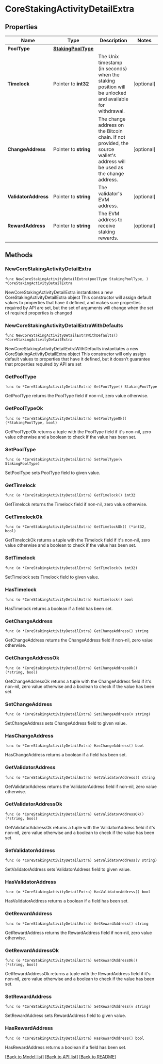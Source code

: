 # CoreStakingActivityDetailExtra

## Properties

Name | Type | Description | Notes
------------ | ------------- | ------------- | -------------
**PoolType** | [**StakingPoolType**](StakingPoolType.md) |  | 
**Timelock** | Pointer to **int32** | The Unix timestamp (in seconds) when the staking position will be unlocked and available for withdrawal. | [optional] 
**ChangeAddress** | Pointer to **string** | The change address on the Bitcoin chain. If not provided, the source wallet&#39;s address will be used as the change address. | [optional] 
**ValidatorAddress** | Pointer to **string** | The validator&#39;s EVM address. | [optional] 
**RewardAddress** | Pointer to **string** | The EVM address to receive staking rewards. | [optional] 

## Methods

### NewCoreStakingActivityDetailExtra

`func NewCoreStakingActivityDetailExtra(poolType StakingPoolType, ) *CoreStakingActivityDetailExtra`

NewCoreStakingActivityDetailExtra instantiates a new CoreStakingActivityDetailExtra object
This constructor will assign default values to properties that have it defined,
and makes sure properties required by API are set, but the set of arguments
will change when the set of required properties is changed

### NewCoreStakingActivityDetailExtraWithDefaults

`func NewCoreStakingActivityDetailExtraWithDefaults() *CoreStakingActivityDetailExtra`

NewCoreStakingActivityDetailExtraWithDefaults instantiates a new CoreStakingActivityDetailExtra object
This constructor will only assign default values to properties that have it defined,
but it doesn't guarantee that properties required by API are set

### GetPoolType

`func (o *CoreStakingActivityDetailExtra) GetPoolType() StakingPoolType`

GetPoolType returns the PoolType field if non-nil, zero value otherwise.

### GetPoolTypeOk

`func (o *CoreStakingActivityDetailExtra) GetPoolTypeOk() (*StakingPoolType, bool)`

GetPoolTypeOk returns a tuple with the PoolType field if it's non-nil, zero value otherwise
and a boolean to check if the value has been set.

### SetPoolType

`func (o *CoreStakingActivityDetailExtra) SetPoolType(v StakingPoolType)`

SetPoolType sets PoolType field to given value.


### GetTimelock

`func (o *CoreStakingActivityDetailExtra) GetTimelock() int32`

GetTimelock returns the Timelock field if non-nil, zero value otherwise.

### GetTimelockOk

`func (o *CoreStakingActivityDetailExtra) GetTimelockOk() (*int32, bool)`

GetTimelockOk returns a tuple with the Timelock field if it's non-nil, zero value otherwise
and a boolean to check if the value has been set.

### SetTimelock

`func (o *CoreStakingActivityDetailExtra) SetTimelock(v int32)`

SetTimelock sets Timelock field to given value.

### HasTimelock

`func (o *CoreStakingActivityDetailExtra) HasTimelock() bool`

HasTimelock returns a boolean if a field has been set.

### GetChangeAddress

`func (o *CoreStakingActivityDetailExtra) GetChangeAddress() string`

GetChangeAddress returns the ChangeAddress field if non-nil, zero value otherwise.

### GetChangeAddressOk

`func (o *CoreStakingActivityDetailExtra) GetChangeAddressOk() (*string, bool)`

GetChangeAddressOk returns a tuple with the ChangeAddress field if it's non-nil, zero value otherwise
and a boolean to check if the value has been set.

### SetChangeAddress

`func (o *CoreStakingActivityDetailExtra) SetChangeAddress(v string)`

SetChangeAddress sets ChangeAddress field to given value.

### HasChangeAddress

`func (o *CoreStakingActivityDetailExtra) HasChangeAddress() bool`

HasChangeAddress returns a boolean if a field has been set.

### GetValidatorAddress

`func (o *CoreStakingActivityDetailExtra) GetValidatorAddress() string`

GetValidatorAddress returns the ValidatorAddress field if non-nil, zero value otherwise.

### GetValidatorAddressOk

`func (o *CoreStakingActivityDetailExtra) GetValidatorAddressOk() (*string, bool)`

GetValidatorAddressOk returns a tuple with the ValidatorAddress field if it's non-nil, zero value otherwise
and a boolean to check if the value has been set.

### SetValidatorAddress

`func (o *CoreStakingActivityDetailExtra) SetValidatorAddress(v string)`

SetValidatorAddress sets ValidatorAddress field to given value.

### HasValidatorAddress

`func (o *CoreStakingActivityDetailExtra) HasValidatorAddress() bool`

HasValidatorAddress returns a boolean if a field has been set.

### GetRewardAddress

`func (o *CoreStakingActivityDetailExtra) GetRewardAddress() string`

GetRewardAddress returns the RewardAddress field if non-nil, zero value otherwise.

### GetRewardAddressOk

`func (o *CoreStakingActivityDetailExtra) GetRewardAddressOk() (*string, bool)`

GetRewardAddressOk returns a tuple with the RewardAddress field if it's non-nil, zero value otherwise
and a boolean to check if the value has been set.

### SetRewardAddress

`func (o *CoreStakingActivityDetailExtra) SetRewardAddress(v string)`

SetRewardAddress sets RewardAddress field to given value.

### HasRewardAddress

`func (o *CoreStakingActivityDetailExtra) HasRewardAddress() bool`

HasRewardAddress returns a boolean if a field has been set.


[[Back to Model list]](../README.md#documentation-for-models) [[Back to API list]](../README.md#documentation-for-api-endpoints) [[Back to README]](../README.md)


